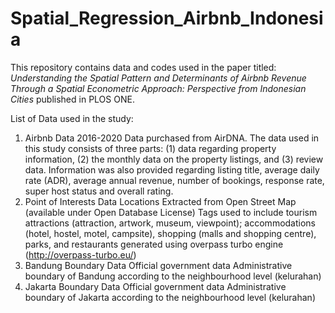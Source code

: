 # Spatial_Regression_Airbnb_Indonesia
This repository contains data and codes used in the paper titled: _Understanding the Spatial Pattern and Determinants of Airbnb Revenue Through a Spatial Econometric Approach: Perspective from Indonesian Cities_ published in PLOS ONE. 

List of Data used in the study:
1) Airbnb Data 2016-2020	Data purchased from AirDNA. The data used in this study consists of three parts: (1) data regarding property information, (2) the monthly data on the property listings, and (3) review data. Information was also provided regarding listing title, average daily rate (ADR), average annual revenue, number of bookings, response rate, super host status and overall rating.
2) Point of Interests Data	Locations Extracted from Open Street Map (available under Open Database License) 	Tags used to include tourism attractions (attraction, artwork, museum, viewpoint); accommodations (hotel, hostel, motel, campsite), shopping (malls and shopping centre), parks, and restaurants generated using overpass turbo engine (http://overpass-turbo.eu/)
3) Bandung Boundary Data 	Official government data	Administrative boundary of Bandung according to the neighbourhood level (kelurahan)
4) Jakarta Boundary Data	Official government data	Administrative boundary of Jakarta according to the neighbourhood level (kelurahan)

